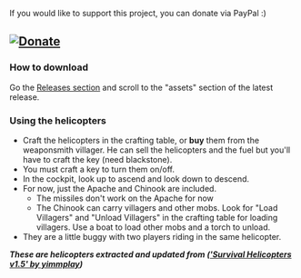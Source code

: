If you would like to support this project, you can donate via PayPal :)

[![Donate](https://www.paypalobjects.com/en_US/i/btn/btn_donate_LG.gif)](https://www.paypal.com/donate?hosted_button_id=XGM24VCE7A5LY)
-----------------------------------------------------

### How to download
Go the [Releases section](https://github.com/MR-SIR2525/andrews-helicopters/releases) and scroll to the "assets" section of the latest release.

### Using the helicopters
- Craft the helicopters in the crafting table, or **buy** them from the weaponsmith villager. He can sell the helicopters and the fuel but you'll have to craft the key (need blackstone).
- You must craft a key to turn them on/off. 
- In the cockpit, look up to ascend and look down to descend.
- For now, just the Apache and Chinook are included.
  - The missiles don't work on the Apache for now
  - The Chinook can carry villagers and other mobs. Look for "Load Villagers" and "Unload Villagers" in the crafting table for loading villagers. Use a boat to load other mobs and a torch to unload.
- They are a little buggy with two players riding in the same helicopter.


_**These are helicopters extracted and updated from (['Survival Helicopters v1.5' by yimmplay](https://mcpedl.com/survival-helicopters-v1-5-4-new-helicopters-and-hydrogen/))**_
